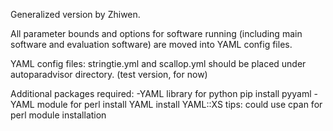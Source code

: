 Generalized version by Zhiwen.

All parameter bounds and options for software running (including main software and evaluation software) are moved into YAML config files.

YAML config files: stringtie.yml and scallop.yml should be placed under autoparadvisor directory. (test version, for now)

Additional packages required:
-YAML library for python
    pip install pyyaml
-YAML module for perl
    install YAML
    install YAML::XS
    tips: could use cpan for perl module installation
